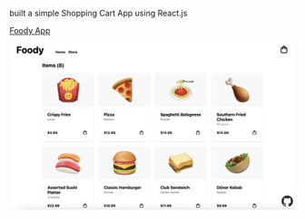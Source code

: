 built a simple Shopping Cart App using React.js

<a href="https://foody-top-cana15.netlify.app" target="_blank" rel="noopener noreferrer">Foody App</a>

<img src="/public/Screenshot.png" alt="Screenshot of Website"/>
